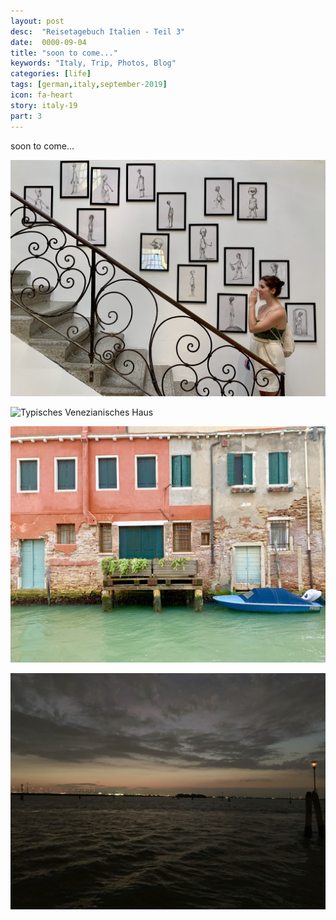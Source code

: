 ```yaml
---
layout: post
desc:  "Reisetagebuch Italien - Teil 3"
date:  0000-09-04
title: "soon to come..."
keywords: "Italy, Trip, Photos, Blog"
categories: [life]
tags: [german,italy,september-2019]
icon: fa-heart
story: italy-19
part: 3
---
```


soon to come...

![Kunst und Kulter](/static/assets/img/blog/2019-09-04-italy-pt3/Foto%2002.09.19%252C%2015%2003%2026.jpg)

![Typisches Venezianisches Haus](/static/assets/img/blog/2019-09-04-italy-pt3/Foto%2002.09.19%252C%2018%2013%2056.jpg)


![Modernes venezianisches Haus](/static/assets/img/blog/2019-09-04-italy-pt3/Foto%2002.09.19%252C%2018%2023%2057.jpg)

![Sonnenuntergang](/static/assets/img/blog/2019-09-04-italy-pt3/Foto%2002.09.19%252C%2020%2028%2006.jpg)
